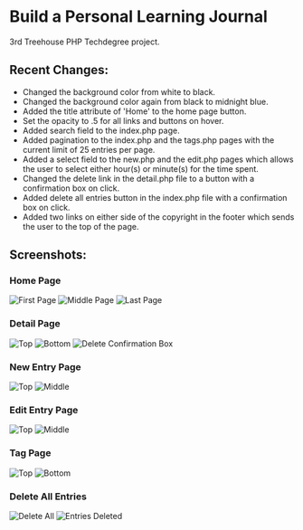 # Build a Personal Learning Journal
3rd Treehouse PHP Techdegree project.

## Recent Changes:
* Changed the background color from white to black.
* Changed the background color again from black to midnight blue.
* Added the title attribute of 'Home' to the home page button.
* Set the opacity to .5 for all links and buttons on hover.
* Added search field to the index.php page.
* Added pagination to the index.php and the tags.php pages with the current limit of 25 entries per page.
* Added a select field to the new.php and the edit.php pages which allows the user to select either hour(s) or minute(s) for the time spent.
* Changed the delete link in the detail.php file to a button with a confirmation box on click.
* Added delete all entries button in the index.php file with a confirmation box on click.
* Added two links on either side of the copyright in the footer which sends the user to the top of the page.

## Screenshots:
### Home Page
![First Page](/img/home-p1.png)
![Middle Page](/img/home-p2.png)
![Last Page](/img/home-p3.png)

### Detail Page
![Top](/img/detail-top.png)
![Bottom](/img/detail-bottom.png)
![Delete Confirmation Box](/img/delete-confirmation-box.png)

### New Entry Page
![Top](/img/new-entry-top.png)
![Middle](/img/new-entry-middle.png)

### Edit Entry Page
![Top](/img/edit-entry-top.png)
![Middle](/img/edit-entry-middle.png)

### Tag Page
![Top](/img/tag-top.png)
![Bottom](/img/tag-bottom.png)

### Delete All Entries
![Delete All](/img/delete-all.png)
![Entries Deleted](/img/entries-deleted.png)
